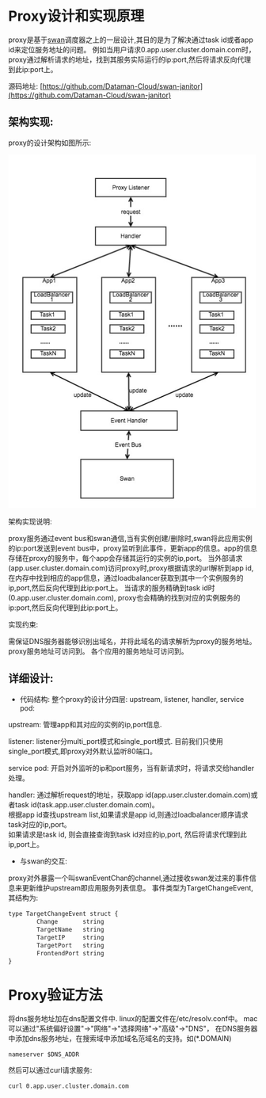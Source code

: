 # Proxy设计和实现原理
proxy是基于[swan](https://github.com/Dataman-Cloud/swan)调度器之上的一层设计,其目的是为了解决通过task id或者app id来定位服务地址的问题。
例如当用户请求0.app.user.cluster.domain.com时，proxy通过解析请求的地址，找到其服务实际运行的ip:port,然后将请求反向代理到此ip:port上。

源码地址: [https://github.com/Dataman-Cloud/swan-janitor](https://github.com/Dataman-Cloud/swan-janitor)

## 架构实现:
proxy的设计架构如图所示:

<img src="./images/proxy-arch.jpg" width="500" />

架构实现说明:

proxy服务通过event bus和swan通信,当有实例创建/删除时,swan将此应用实例的ip:port发送到event bus中，proxy监听到此事件，更新app的信息。app的信息存储在proxy的服务中，每个app会存储其运行的实例的ip,port。
当外部请求(app.user.cluster.domain.com)访问proxy时,proxy根据请求的url解析到app id,在内存中找到相应的app信息，通过loadbalancer获取到其中一个实例服务的ip,port,然后反向代理到此ip:port上。
当请求的服务精确到task id时(0.app.user.cluster.domain.com), proxy也会精确的找到对应的实例服务的ip:port,然后反向代理到此ip:port上。

实现约束:

需保证DNS服务器能够识别出域名，并将此域名的请求解析为proxy的服务地址。
proxy服务地址可访问到。
各个应用的服务地址可访问到。

## 详细设计:

+ 代码结构:
整个proxy的设计分四层: upstream, listener, handler, service pod:

upstream: 管理app和其对应的实例的ip,port信息.

listener: listener分multi_port模式和single_port模式. 目前我们只使用single_port模式,即proxy对外默认监听80端口。

service pod: 开启对外监听的ip和port服务，当有新请求时，将请求交给handler处理。

handler: 通过解析request的地址，获取app id(app.user.cluster.domain.com)或者task id(task.app.user.cluster.domain.com)。  
根据app id查找upstream list,如果请求是app id,则通过loadbalancer顺序请求task对应的ip,port。  
如果请求是task id, 则会直接查询到task id对应的ip,port, 然后将请求代理到此ip,port上。

+ 与swan的交互:

proxy对外暴露一个叫swanEventChan的channel,通过接收swan发过来的事件信息来更新维护upstream即应用服务列表信息。 
事件类型为TargetChangeEvent,其结构为:
```
type TargetChangeEvent struct {
        Change       string
        TargetName   string
        TargetIP     string
        TargetPort   string
        FrontendPort string
}
```


# Proxy验证方法
将dns服务地址加在dns配置文件中.
linux的配置文件在/etc/resolv.conf中。
mac可以通过"系统偏好设置"->"网络"->"选择网络"->"高级"->"DNS"， 在DNS服务器中添加dns服务地址，在搜索域中添加域名范域名的支持。如(*.DOMAIN)
```
nameserver $DNS_ADDR
```
然后可以通过curl请求服务:
```
curl 0.app.user.cluster.domain.com
```

